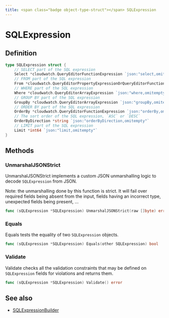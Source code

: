 ```yaml
---
title: <span class="badge object-type-struct"></span> SQLExpression
---
```

# <span class="badge object-type-struct"></span> SQLExpression

## Definition

```go
type SQLExpression struct {
    // SELECT part of the SQL expression
    Select *cloudwatch.QueryEditorFunctionExpression `json:"select,omitempty"`
    // FROM part of the SQL expression
    From *cloudwatch.QueryEditorPropertyExpressionOrQueryEditorFunctionExpression `json:"from,omitempty"`
    // WHERE part of the SQL expression
    Where *cloudwatch.QueryEditorArrayExpression `json:"where,omitempty"`
    // GROUP BY part of the SQL expression
    GroupBy *cloudwatch.QueryEditorArrayExpression `json:"groupBy,omitempty"`
    // ORDER BY part of the SQL expression
    OrderBy *cloudwatch.QueryEditorFunctionExpression `json:"orderBy,omitempty"`
    // The sort order of the SQL expression, `ASC` or `DESC`
    OrderByDirection *string `json:"orderByDirection,omitempty"`
    // LIMIT part of the SQL expression
    Limit *int64 `json:"limit,omitempty"`
}
```
## Methods

### <span class="badge object-method"></span> UnmarshalJSONStrict

UnmarshalJSONStrict implements a custom JSON unmarshalling logic to decode `SQLExpression` from JSON.

Note: the unmarshalling done by this function is strict. It will fail over required fields being absent from the input, fields having an incorrect type, unexpected fields being present, …

```go
func (sQLExpression *SQLExpression) UnmarshalJSONStrict(raw []byte) error
```

### <span class="badge object-method"></span> Equals

Equals tests the equality of two `SQLExpression` objects.

```go
func (sQLExpression *SQLExpression) Equals(other SQLExpression) bool
```

### <span class="badge object-method"></span> Validate

Validate checks all the validation constraints that may be defined on `SQLExpression` fields for violations and returns them.

```go
func (sQLExpression *SQLExpression) Validate() error
```

## See also

 * <span class="badge builder"></span> [SQLExpressionBuilder](./builder-SQLExpressionBuilder.md)
